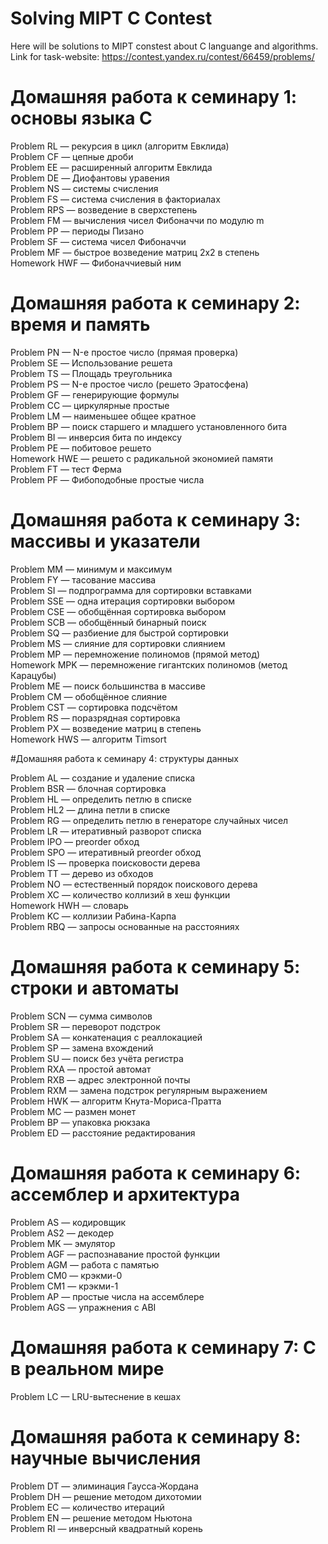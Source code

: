 # Solving MIPT C Contest

Here will be solutions to MIPT constest about C languange and algorithms.
Link for task-website: https://contest.yandex.ru/contest/66459/problems/

# Домашняя работа к семинару 1: основы языка C  

Problem RL — рекурсия в цикл (алгоритм Евклида)  
Problem CF — цепные дроби  
Problem EE — расширенный алгоритм Евклида  
Problem DE — Диофантовы уравения  
Problem NS — системы счисления  
Problem FS — система счисления в факториалах  
Problem RPS — возведение в сверхстепень  
Problem FM — вычисления чисел Фибоначчи по модулю m  
Problem PP — периоды Пизано  
Problem SF — система чисел Фибоначчи  
Problem MF — быстрое возведение матриц 2x2 в степень  
Homework HWF — Фибоначчиевый ним  

# Домашняя работа к семинару 2: время и память  

Problem PN — N-е простое число (прямая проверка)  
Problem SE — Использование решета  
Problem TS — Площадь треугольника  
Problem PS — N-е простое число (решето Эратосфена)  
Problem GF — генерирующие формулы  
Problem CC — циркулярные простые  
Problem LM — наименьшее общее кратное  
Problem BP — поиск старшего и младшего установленного бита  
Problem BI — инверсия бита по индексу  
Problem PE — побитовое решето  
Homework HWE — решето с радикальной экономией памяти  
Problem FT — тест Ферма  
Problem PF — Фибоподобные простые числа  

# Домашняя работа к семинару 3: массивы и указатели  

Problem MM — минимум и максимум  
Problem FY — тасование массива  
Problem SI — подпрограмма для сортировки вставками  
Problem SSE — одна итерация сортировки выбором  
Problem CSE — обобщённая сортировка выбором  
Problem SCB — обобщённый бинарный поиск  
Problem SQ — разбиение для быстрой сортировки  
Problem MS — слияние для сортировки слиянием  
Problem MP — перемножение полиномов (прямой метод)  
Homework MPK — перемножение гигантских полиномов (метод Карацубы)  
Problem ME — поиск большинства в массиве  
Problem CM — обобщённое слияние  
Problem CST — сортировка подсчётом  
Problem RS — поразрядная сортировка  
Problem PX — возведение матриц в степень  
Homework HWS — алгоритм Timsort  

#Домашняя работа к семинару 4: структуры данных  

Problem AL — создание и удаление списка  
Problem BSR — блочная сортировка  
Problem HL — определить петлю в списке  
Problem HL2 — длина петли в списке  
Problem RG — определить петлю в генераторе случайных чисел  
Problem LR — итеративный разворот списка  
Problem IPO — preorder обход  
Problem SPO — итеративный preorder обход  
Problem IS — проверка поисковости дерева  
Problem TT — дерево из обходов  
Problem NO — естественный порядок поискового дерева  
Problem XC — количество коллизий в хеш функции  
Homework HWH — словарь  
Problem KC — коллизии Рабина-Карпа  
Problem RBQ — запросы основанные на расстояниях  
<!--
Материалы к дополнительному семинару по жадным алгоритмам

Problem JA — распределение работы
Problem EV — степени четвёрки
Problem EG — египетские дроби
Problem IC — расписание аудитории
Problem RU — ларьки под общую крышу
Problem PC — покрытие точек отрезками
Problem FP — организация утренника
Problem GL — цикл в неориентированном графе
Homework HWG — алгоритм Краскала
-->
# Домашняя работа к семинару 5: строки и автоматы  

Problem SCN — сумма символов  
Problem SR — переворот подстрок  
Problem SA — конкатенация с реаллокацией  
Problem SP — замена вхождений  
Problem SU — поиск без учёта регистра  
Problem RXA — простой автомат  
Problem RXB — адрес электронной почты  
Problem RXM — замена подстрок регулярным выражением  
Problem HWK — алгоритм Кнута-Мориса-Пратта  
Problem MC — размен монет  
Problem BP — упаковка рюкзака  
Problem ED — расстояние редактирования  

# Домашняя работа к семинару 6: ассемблер и архитектура

Problem AS — кодировщик  
Problem AS2 — декодер  
Problem MK — эмулятор  
Problem AGF — распознавание простой функции  
Problem AGM — работа с памятью  
Problem CM0 — крэкми-0  
Problem CM1 — крэкми-1  
Problem AP — простые числа на ассемблере  
Problem AGS — упражнения с ABI  

# Домашняя работа к семинару 7: C в реальном мире  

Problem LC — LRU-вытеснение в кешах  

# Домашняя работа к семинару 8: научные вычисления

Problem DT — элиминация Гаусса-Жордана  
Problem DH — решение методом дихотомии  
Problem EC — количество итераций  
Problem EN — решение методом Ньютона  
Problem RI — инверсный квадратный корень  
